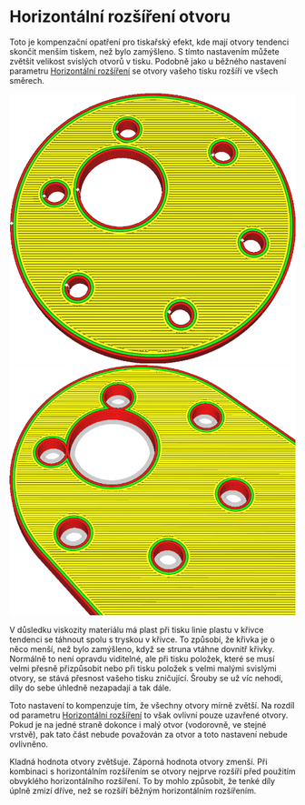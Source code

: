 Horizontální rozšíření otvoru
====
Toto je kompenzační opatření pro tiskařský efekt, kde mají otvory tendenci skončit menším tiskem, než bylo zamýšleno. S tímto nastavením můžete zvětšit velikost svislých otvorů v tisku. Podobně jako u běžného nastavení parametru [Horizontální rozšíření](xy_offset.md) se otvory vašeho tisku rozšíří ve všech směrech.

![Otvory v tomto tisku musí odpovídat šroubům a osám, ale jsou vytištěny příliš malé](../../../articles/images/hole_xy_offset_0.png)
![Otvory byly zvětšeny, ale zbytek tvaru se nezměnil](../../../articles/images/hole_xy_offset.png)

V důsledku viskozity materiálu má plast při tisku linie plastu v křivce tendenci se táhnout spolu s tryskou v křivce. To způsobí, že křivka je o něco menší, než bylo zamýšleno, když se struna vtáhne dovnitř křivky. Normálně to není opravdu viditelné, ale při tisku položek, které se musí velmi přesně přizpůsobit nebo při tisku položek s velmi malými svislými otvory, se stává přesnost vašeho tisku zničující. Šrouby se už víc nehodí, díly do sebe úhledně nezapadají a tak dále.

Toto nastavení to kompenzuje tím, že všechny otvory mírně zvětší. Na rozdíl od parametru [Horizontální rozšíření](xy_offset.md) to však ovlivní pouze uzavřené otvory. Pokud je na jedné straně dokonce i malý otvor (vodorovně, ve stejné vrstvě), pak tato část nebude považován za otvor a toto nastavení nebude ovlivněno.

Kladná hodnota otvory zvětšuje. Záporná hodnota otvory zmenší. Při kombinaci s horizontálním rozšířením se otvory nejprve rozšíří před použitím obvyklého horizontálního rozšíření. To by mohlo způsobit, že tenké díly úplně zmizí dříve, než se rozšíří běžným horizontálním rozšířením.